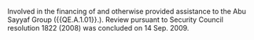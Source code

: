  Involved in the financing of and otherwise provided assistance to the Abu 
Sayyaf Group ({{QE.A.1.01}}.). Review pursuant to Security Council resolution 1822 
(2008) was concluded on 14 Sep. 2009. 
